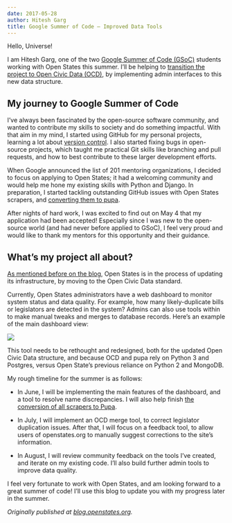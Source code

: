 ```yaml
---
date: 2017-05-28
author: Hitesh Garg
title: Google Summer of Code — Improved Data Tools
---
```


Hello, Universe!

I am Hitesh Garg, one of the two [Google Summer of Code (GSoC)](https://summerofcode.withgoogle.com/) students working with Open States this summer. I’ll be helping to [transition the project to Open Civic Data (OCD)](https://github.com/openstates/meta/wiki/2017-Roadmap), by implementing admin interfaces to this new data structure.

## My journey to Google Summer of Code

I’ve always been fascinated by the open-source software community, and wanted to contribute my skills to society and do something impactful. With that aim in my mind, I started using GitHub for my personal projects, learning a lot about [version control](https://git-scm.com/book/en/v2/Getting-Started-About-Version-Control). I also started fixing bugs in open-source projects, which taught me practical Git skills like branching and pull requests, and how to best contribute to these larger development efforts.

When Google announced the list of 201 mentoring organizations, I decided to focus on applying to Open States; it had a welcoming community and would help me hone my existing skills with Python and Django. In preparation, I started tackling outstanding GitHub issues with Open States scrapers, and [converting them to pupa](https://github.com/openstates/meta/wiki/2017-Roadmap#pupa-ization).

After nights of hard work, I was excited to find out on May 4 that my application had been accepted! Especially since I was new to the open-source world (and had never before applied to GSoC), I feel very proud and would like to thank my mentors for this opportunity and their guidance.

## What’s my project all about?

[As mentioned before on the blog](https://blog.openstates.org/post/whats-next-2017/), Open States is in the process of updating its infrastructure, by moving to the Open Civic Data standard.

Currently, Open States administrators have a web dashboard to monitor system status and data quality. For example, how many likely-duplicate bills or legislators are detected in the system? Admins can also use tools within to make manual tweaks and merges to database records. Here’s an example of the main dashboard view:

![](https://cdn-images-1.medium.com/max/2800/0*GkgkOrDleHzXU4Y7.png)

This tool needs to be rethought and redesigned, both for the updated Open Civic Data structure, and because OCD and pupa rely on Python 3 and Postgres, versus Open State’s previous reliance on Python 2 and MongoDB.

My rough timeline for the summer is as follows:

* In June, I will be implementing the main features of the dashboard, and a tool to resolve name discrepancies. I will also help finish [the conversion of all scrapers to Pupa](https://github.com/openstates/openstates/issues/1442).

* In July, I will implement an OCD merge tool, to correct legislator duplication issues. After that, I will focus on a feedback tool, to allow users of openstates.org to manually suggest corrections to the site’s information.

* In August, I will review community feedback on the tools I’ve created, and iterate on my existing code. I’ll also build further admin tools to improve data quality.

I feel very fortunate to work with Open States, and am looking forward to a great summer of code! I’ll use this blog to update you with my progress later in the summer.

*Originally published at [blog.openstates.org](https://blog.openstates.org/post/gsoc-2017-hitesh-intro/).*
